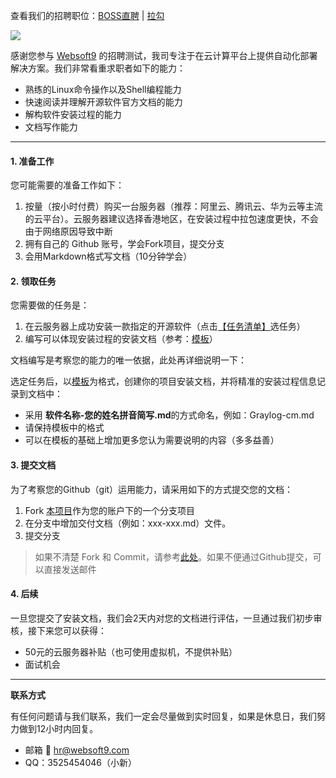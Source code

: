 查看我们的招聘职位：[BOSS直聘](https://www.zhipin.com/gongsi/fdd3169b691c05291XB_3tS_Fg~~.html?ka=company-intro) | [拉勾](https://www.lagou.com/gongsi/216808.html)

![](https://res.infoq.com/articles/continuous-testing-best-practices/en/headerimage/unlocking-continuous-testing-logo-big-1564402385131.jpg)

感谢您参与 [Websoft9](https://www.websoft9.com) 的招聘测试，我司专注于在云计算平台上提供自动化部署解决方案。我们非常看重求职者如下的能力：

* 熟练的Linux命令操作以及Shell编程能力
* 快速阅读并理解开源软件官方文档的能力
* 解构软件安装过程的能力
* 文档写作能力

---
#### 1. 准备工作

您可能需要的准备工作如下：

1. 按量（按小时付费）购买一台服务器（推荐：阿里云、腾讯云、华为云等主流的云平台）。云服务器建议选择香港地区，在安装过程中拉包速度更快，不会由于网络原因导致中断
2. 拥有自己的 Github 账号，学会Fork项目，提交分支
3. 会用Markdown格式写文档（10分钟学会）

#### 2. 领取任务

您需要做的任务是：

1. 在云服务器上成功安装一款指定的开源软件（点击[【任务清单】](/tasks.md)选任务）
2. 编写可以体现安装过程的安装文档（参考：[模板](/RabbitMQ-cxx.md)）   

文档编写是考察您的能力的唯一依据，此处再详细说明一下：  

选定任务后，以[模板](/RabbitMQ-cxx.md)为格式，创建你的项目安装文档，并将精准的安装过程信息记录到文档中：

* 采用 **软件名称-您的姓名拼音简写.md**的方式命名，例如：Graylog-cm.md
* 请保持模板中的格式
* 可以在模板的基础上增加更多您认为需要说明的内容（多多益善）

#### 3. 提交文档

为了考察您的Github（git）运用能力，请采用如下的方式提交您的文档：

1. Fork [本项目](https://github.com/Websoft9test/recruitment)作为您的账户下的一个分支项目
2. 在分支中增加交付文档（例如：xxx-xxx.md）文件。
3. 提交分支

> 如果不清楚 Fork 和 Commit，请参考[此处](https://help.github.com/cn/github/getting-started-with-github/fork-a-repo)。如果不便通过Github提交，可以直接发送邮件

#### 4. 后续

一旦您提交了安装文档，我们会2天内对您的文档进行评估，一旦通过我们初步审核，接下来您可以获得：

* 50元的云服务器补贴（也可使用虚拟机，不提供补贴）
* 面试机会

---

**联系方式**

有任何问题请与我们联系，我们一定会尽量做到实时回复，如果是休息日，我们努力做到12小时内回复。

* 邮箱 :email: hr@websoft9.com
* QQ：3525454046（小新）
